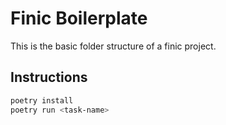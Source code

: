 # Finic Boilerplate
This is the basic folder structure of a finic project.

## Instructions
```bash
poetry install
poetry run <task-name>
```